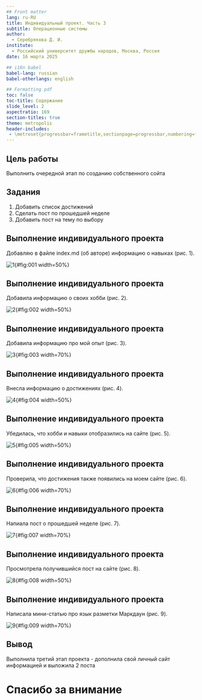 ```yaml
---
## Front matter
lang: ru-RU
title: Индивидуальный проект. Часть 3
subtitle: Операционные системы
author:
  - Серебрякова Д. И.
institute:
  - Российский университет дружбы народов, Москва, Россия
date: 16 марта 2025

## i18n babel
babel-lang: russian
babel-otherlangs: english

## Formatting pdf
toc: false
toc-title: Содержание
slide_level: 2
aspectratio: 169
section-titles: true
theme: metropolis
header-includes:
 - \metroset{progressbar=frametitle,sectionpage=progressbar,numbering=fraction}
---
```


## Цель работы

Выполнить очередной этап по созданию собственного сойта

## Задания

1. Добавить список достижений
2. Сделать пост по прошедшей неделе
3. Добавить пост на тему по выбору

## Выполнение индивидуального проекта

Добавляю в файле index.md (об авторе) информацию о навыках (рис. 1).

![1](image/1.JPG){#fig:001 width=50%}

## Выполнение индивидуального проекта

Добавила информацию о своих хобби (рис. 2).

![2](image/2.JPG){#fig:002 width=50%}

## Выполнение индивидуального проекта

Добавила информацию про мой опыт (рис. 3).

![3](image/3.JPG){#fig:003 width=70%}

## Выполнение индивидуального проекта

Внесла информацию о достижениях (рис. 4).

![4](image/4.JPG){#fig:004 width=50%}

## Выполнение индивидуального проекта

Убедилась, что хобби и навыки отобразились на сайте (рис. 5).

![5](image/5.JPG){#fig:005 width=50%}

## Выполнение индивидуального проекта

Проверила, что достижения также появились на моем сайте (рис. 6).

![6](image/6.JPG){#fig:006 width=70%}

## Выполнение индивидуального проекта

Напиала пост о прошедшей неделе (рис. 7).

![7](image/7.JPG){#fig:007 width=70%}

## Выполнение индивидуального проекта

Просмотрела получившийся пост на сайте (рис. 8).

![8](image/8.JPG){#fig:008 width=50%}

## Выполнение индивидуального проекта

Написала мини-статью про язык разметки Маркдаун (рис. 9).

![9](image/9.JPG){#fig:009 width=70%}

## Вывод

Выполнила третий этап проекта - дополнила свой личный сайт информацией и выложила 2 поста

# Спасибо за внимание



